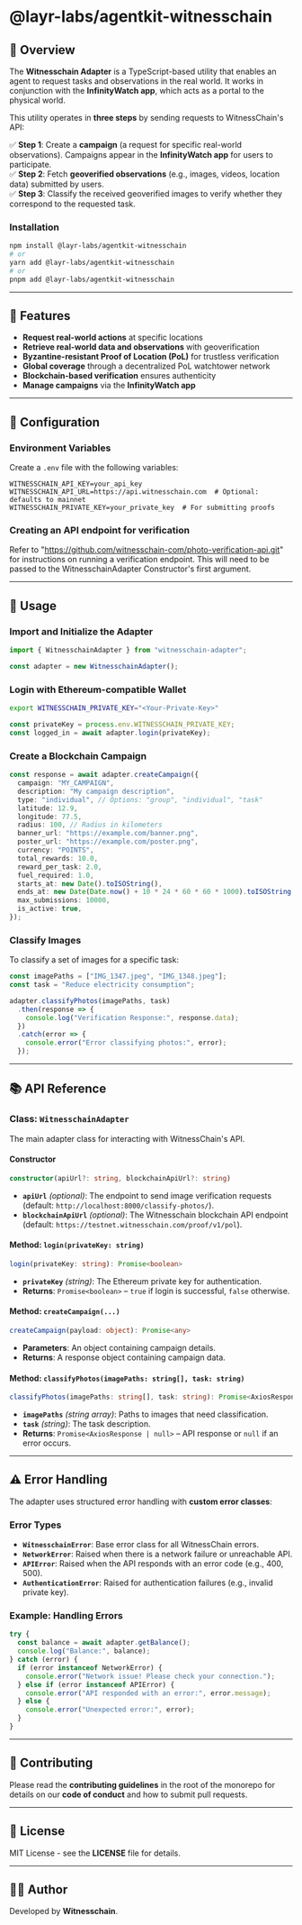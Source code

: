 # **@layr-labs/agentkit-witnesschain**

## 📌 Overview
The **Witnesschain Adapter** is a TypeScript-based utility that enables an agent to request tasks and observations in the real world. It works in conjunction with the **InfinityWatch app**, which acts as a portal to the physical world.

This utility operates in **three steps** by sending requests to WitnessChain's API:

✅ **Step 1**: Create a **campaign** (a request for specific real-world observations). Campaigns appear in the **InfinityWatch app** for users to participate.  
✅ **Step 2**: Fetch **geoverified observations** (e.g., images, videos, location data) submitted by users.  
✅ **Step 3**: Classify the received geoverified images to verify whether they correspond to the requested task.  

### **Installation**
```bash
npm install @layr-labs/agentkit-witnesschain
# or
yarn add @layr-labs/agentkit-witnesschain
# or
pnpm add @layr-labs/agentkit-witnesschain
```

---

## 🚀 Features
- **Request real-world actions** at specific locations
- **Retrieve real-world data and observations** with geoverification
- **Byzantine-resistant Proof of Location (PoL)** for trustless verification
- **Global coverage** through a decentralized PoL watchtower network
- **Blockchain-based verification** ensures authenticity
- **Manage campaigns** via the **InfinityWatch app**

---

## 🔧 Configuration

### **Environment Variables**

Create a `.env` file with the following variables:
```env
WITNESSCHAIN_API_KEY=your_api_key
WITNESSCHAIN_API_URL=https://api.witnesschain.com  # Optional: defaults to mainnet
WITNESSCHAIN_PRIVATE_KEY=your_private_key  # For submitting proofs
```

### **Creating an API endpoint for verification**
Refer to "https://github.com/witnesschain-com/photo-verification-api.git" for instructions on running a verification endpoint. This will need to be passed to the WitnesschainAdapter Constructor's first argument.


---

## 📖 Usage

### **Import and Initialize the Adapter**
```typescript
import { WitnesschainAdapter } from "witnesschain-adapter";

const adapter = new WitnesschainAdapter();
```

### **Login with Ethereum-compatible Wallet**
```sh
export WITNESSCHAIN_PRIVATE_KEY="<Your-Private-Key>"
```
```typescript
const privateKey = process.env.WITNESSCHAIN_PRIVATE_KEY; 
const logged_in = await adapter.login(privateKey);
```

### **Create a Blockchain Campaign**
```typescript
const response = await adapter.createCampaign({
  campaign: "MY_CAMPAIGN",
  description: "My campaign description",
  type: "individual", // Options: "group", "individual", "task"
  latitude: 12.9,
  longitude: 77.5,
  radius: 100, // Radius in kilometers
  banner_url: "https://example.com/banner.png",
  poster_url: "https://example.com/poster.png",
  currency: "POINTS",
  total_rewards: 10.0,
  reward_per_task: 2.0,
  fuel_required: 1.0,
  starts_at: new Date().toISOString(),
  ends_at: new Date(Date.now() + 10 * 24 * 60 * 60 * 1000).toISOString(),
  max_submissions: 10000,
  is_active: true,
});
```

### **Classify Images**
To classify a set of images for a specific task:
```typescript
const imagePaths = ["IMG_1347.jpeg", "IMG_1348.jpeg"];
const task = "Reduce electricity consumption";

adapter.classifyPhotos(imagePaths, task)
  .then(response => {
    console.log("Verification Response:", response.data);
  })
  .catch(error => {
    console.error("Error classifying photos:", error);
  });
```

---

## 📚 API Reference

### **Class: `WitnesschainAdapter`**
The main adapter class for interacting with WitnessChain's API.

#### **Constructor**
```typescript
constructor(apiUrl?: string, blockchainApiUrl?: string)
```
- **`apiUrl`** *(optional)*: The endpoint to send image verification requests (default: `http://localhost:8000/classify-photos/`).
- **`blockchainApiUrl`** *(optional)*: The Witnesschain blockchain API endpoint (default: `https://testnet.witnesschain.com/proof/v1/pol`).

#### **Method: `login(privateKey: string)`**
```typescript
login(privateKey: string): Promise<boolean>
```
- **`privateKey`** *(string)*: The Ethereum private key for authentication.
- **Returns**: `Promise<boolean>` – `true` if login is successful, `false` otherwise.

#### **Method: `createCampaign(...)`**
```typescript
createCampaign(payload: object): Promise<any>
```
- **Parameters**: An object containing campaign details.
- **Returns**: A response object containing campaign data.

#### **Method: `classifyPhotos(imagePaths: string[], task: string)`**
```typescript
classifyPhotos(imagePaths: string[], task: string): Promise<AxiosResponse | null>
```
- **`imagePaths`** *(string array)*: Paths to images that need classification.
- **`task`** *(string)*: The task description.
- **Returns**: `Promise<AxiosResponse | null>` – API response or `null` if an error occurs.

---

## ⚠️ Error Handling

The adapter uses structured error handling with **custom error classes**:

### **Error Types**
- **`WitnesschainError`**: Base error class for all WitnessChain errors.
- **`NetworkError`**: Raised when there is a network failure or unreachable API.
- **`APIError`**: Raised when the API responds with an error code (e.g., 400, 500).
- **`AuthenticationError`**: Raised for authentication failures (e.g., invalid private key).

### **Example: Handling Errors**
```typescript
try {
  const balance = await adapter.getBalance();
  console.log("Balance:", balance);
} catch (error) {
  if (error instanceof NetworkError) {
    console.error("Network issue! Please check your connection.");
  } else if (error instanceof APIError) {
    console.error("API responded with an error:", error.message);
  } else {
    console.error("Unexpected error:", error);
  }
}
```

---

## 🤝 Contributing
Please read the **contributing guidelines** in the root of the monorepo for details on our **code of conduct** and how to submit pull requests.

---

## 📜 License
MIT License - see the **LICENSE** file for details.

---

## 👨‍💻 Author
Developed by **Witnesschain**.
